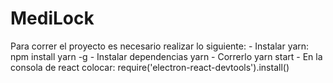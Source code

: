 # MediLock
Para correr el proyecto es necesario realizar lo siguiente: 
	- Instalar yarn: 
		npm install yarn -g
	- Instalar dependencias 
		yarn 
	- Correrlo 
		yarn start
	- En la consola de react colocar: 
		require('electron-react-devtools').install()